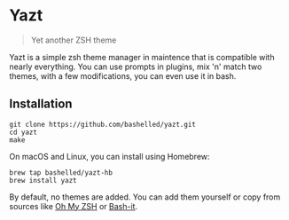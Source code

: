 # Yazt
> Yet another ZSH theme 

Yazt is a simple zsh theme manager in maintence that is compatible with nearly everything. You can use prompts in plugins, mix 'n' match two themes, with a few modifications, you can even use it in bash.

## Installation
```
git clone https://github.com/bashelled/yazt.git
cd yazt
make
```

On macOS and Linux, you can install using Homebrew:
```
brew tap bashelled/yazt-hb
brew install yazt
```

By default, no themes are added. You can add them yourself or copy from sources like [Oh My ZSH](ohmyz.sh) or [Bash-it](https://github.com/Bash-it/bash-it).
